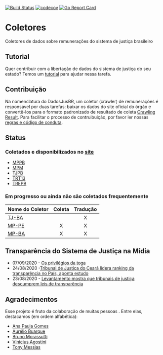 [![Build Status](https://travis-ci.org/dadosjusbr/coletores.svg?branch=master)](https://travis-ci.org/dadosjusbr/coletores) [![codecov](https://codecov.io/gh/dadosjusbr/coletores/branch/master/graph/badge.svg)](https://codecov.io/gh/dadosjusbr/coletores) [![Go Report Card](https://goreportcard.com/badge/github.com/dadosjusbr/coletores)](https://goreportcard.com/report/github.com/dadosjusbr/coletores)

# Coletores

Coletores de dados sobre remunerações do sistema de justiça brasileiro

## Tutorial

Quer contribuir com a libertação de dados do sistema de justiça do seu estado? Temos um [tutorial](collectors/TUTORIAL.md) para ajudar nessa tarefa.

## Contribuição

Na nomenclatura do DadosJusBR, um coletor (crawler) de remunerações é responsável por duas tarefas: baixar os dados do site oficial do órgão e convertê-los para o formato padronizado de resultado de coleta [Crawling Result](https://github.com/dadosjusbr/storage/blob/master/agency.go#L27). Para facilitar o processo de contruibuição, por favor ler nossas [regras e código de conduta](https://github.com/dadosjusbr/coletores/blob/master/CONTRIBUTING.md). 

## Status

### Coletados e disponibilizados no [site](https://dadosjusbr.org)

- [MPPB](https://github.com/dadosjusbr/coletores/tree/master/mppb)
- [MPM](https://github.com/dadosjusbr/coletores/tree/master/mpm)
- [TJPB](https://github.com/dadosjusbr/coletores/tree/master/tjpb)
- [TRT13](https://github.com/dadosjusbr/coletores/tree/master/trt13)
- [TREPB](https://github.com/dadosjusbr/coletores/tree/master/trepb)

### Em progresso ou ainda não são coletados frequentemente

| Nome do Coletor | Coleta | Tradução  |
|:--------------- |:-------------:|:----------------:|
| [TJ-BA](https://github.com/dadosjusbr/coletores/tree/master/tjba)           |               |         X        |
| [MP-PE](https://github.com/dadosjusbr/coletores/tree/master/mppe)           | X             |         X        |
| [MP-BA](https://github.com/dadosjusbr/coletores/tree/master/mpba)           | X             |         X        |

## Transparência do Sistema de Justiça na Mídia

* 07/09/2020 - [Os privilégios da toga](https://piaui.folha.uol.com.br/os-privilegios-da-toga/)
* 24/08/2020 -[Tribunal de Justiça do Ceará lidera ranking da transparência no País, aponta estudo](https://www.focus.jor.br/tribunal-de-justica-do-ceara-lidera-ranking-da-transparencia-no-pais-aponta-estudo/)
* 23/08/2020 - [Levantamento mostra que tribunais de justiça descumprem leis de transparência](https://congressoemfoco.uol.com.br/opiniao/colunas/levantamento-mostra-que-tribunais-de-justica-descumprem-leis-de-transparencia/)

## Agradecimentos

Esse projeto é fruto da colaboração de muitas pessoas . Entre elas, destacamos (em ordem alfabética):

- [Ana Paula Gomes](https://github.com/anapaulagomes)
- [Aurélio Buarque](https://github.com/ABuarque)
- [Bruno Morassutti](https://github.com/jedibruno)
- [Vinicius Agostini](https://github.com/viniagostini)
- [Tony Messias](https://github.com/tonysm)
